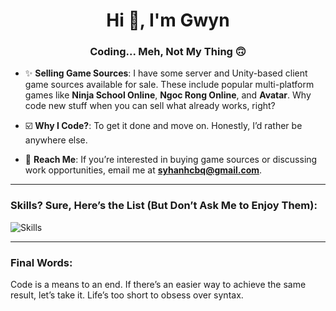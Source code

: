 <h1 align="center">Hi 👋, I'm Gwyn</h1>
<h3 align="center">Coding... Meh, Not My Thing 🙃</h3>

- ✨ **Selling Game Sources**: 
  I have some server and Unity-based client game sources available for sale. These include popular multi-platform games like **Ninja School Online**, **Ngoc Rong Online**, and **Avatar**. Why code new stuff when you can sell what already works, right?

- ☑️ **Why I Code?**: 
  To get it done and move on. Honestly, I’d rather be anywhere else.

- 📧 **Reach Me**: 
  If you’re interested in buying game sources or discussing work opportunities, email me at **syhanhcbq@gmail.com**.

---

### Skills? Sure, Here’s the List (But Don’t Ask Me to Enjoy Them):

![Skills](https://skillicons.dev/icons?i=nodejs,js,ts,java,python,opencv,cs,docker,postman,git,mongo,express,nest,mysql,graphql,vscode,md,supabase,bots,gcp,postgres,prisma,kafka,nginx,redis)

---

### Final Words:
Code is a means to an end. If there’s an easier way to achieve the same result, let’s take it. Life’s too short to obsess over syntax.
